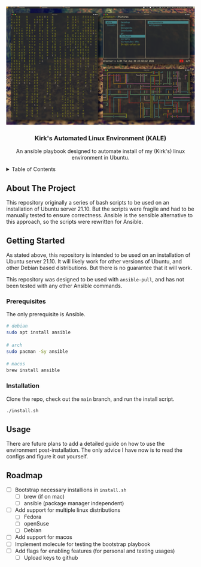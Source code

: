 <div id="top"></div>

<!-- PROJECT LOGO -->
<br />
<div align="center">
  <a href="https://github.com/kirkeasterson/kale">
    <img src="img/screenshot.png" alt="Logo">
  </a>

<h3 align="center">Kirk's Automated Linux Environment (KALE)</h3>

  <p align="center">
    An ansible playbook designed to automate install of my (Kirk's) linux environment in Ubuntu.
  </p>
</div>

<!-- TABLE OF CONTENTS -->
<details>
  <summary>Table of Contents</summary>
  <ol>
    <li><a href="#about-the-project">About The Project</a></li>
    <li>
      <a href="#getting-started">Getting Started</a>
      <ul>
        <li><a href="#prerequisites">Prerequisites</a></li>
        <li><a href="#installation">Installation</a></li>
      </ul>
    </li>
    <li><a href="#usage">Usage</a></li>
    <li><a href="#roadmap">Roadmap</a></li>
    <li><a href="#contact">Contact</a></li>
  </ol>
</details>

## About The Project

This repository originally a series of bash scripts to be used on an installation of Ubuntu server 21.10.
But the scripts were fragile and had to be manually tested to ensure correctness.
Ansible is the sensible alternative to this approach, so the scripts were rewritten for Ansible.

## Getting Started

As stated above, this repository is intended to be used on an installation of Ubuntu server 21.10.
It will likely work for other versions of Ubuntu, and other Debian based distributions.
But there is no guarantee that it will work.

This repository was designed to be used with `ansible-pull`, and has not been tested with any other Ansible commands.

### Prerequisites

The only prerequisite is Ansible.

```sh
# debian
sudo apt install ansible

# arch
sudo pacman -Sy ansible

# macos
brew install ansible
```

### Installation

Clone the repo, check out the `main` branch, and run the install script.

```sh
./install.sh
```

## Usage

There are future plans to add a detailed guide on how to use the environment post-installation.
The only advice I have now is to read the configs and figure it out yourself.

## Roadmap

- [ ] Bootstrap necessary installions in `install.sh`
  - [ ] brew (if on mac)
  - [ ] ansible (package manager independent)
- [ ] Add support for multiple linux distributions
  - [ ] Fedora
  - [ ] openSuse
  - [ ] Debian
- [ ] Add support for macos
- [ ] Implement molecule for testing the bootstrap playbook
- [ ] Add flags for enabling features (for personal and testing usages)
  - [ ] Upload keys to github
